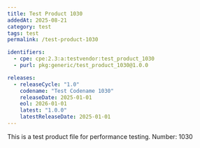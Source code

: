 ```yaml
---
title: Test Product 1030
addedAt: 2025-08-21
category: test
tags: test
permalink: /test-product-1030

identifiers:
  - cpe: cpe:2.3:a:testvendor:test_product_1030
  - purl: pkg:generic/test_product_1030@1.0.0

releases:
  - releaseCycle: "1.0"
    codename: "Test Codename 1030"
    releaseDate: 2025-01-01
    eol: 2026-01-01
    latest: "1.0.0"
    latestReleaseDate: 2025-01-01
---
```


This is a test product file for performance testing. Number: 1030
